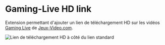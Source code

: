 Gaming-Live HD link
===================

Extension permettant d'ajouter un lien de téléchargement HD sur les vidéos [Gaming Live](http://www.jeuxvideo.com/gaming-live/) de [Jeux-Video.com](http://www.jeuxvideo.com/).

![Lien de téléchargement HD à côté du lien standard](https://raw.github.com/rmat0n/gaminglive-hd-link/master/chrome/capture.png "Gaming Live sur Jeux-Video.com")
